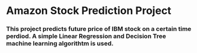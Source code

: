 # Amazon Stock Prediction Project
### This project predicts future price of IBM stock on a certain time perdiod. A simple Linear Regression and Decision Tree machine learning algorithtm is used. 

